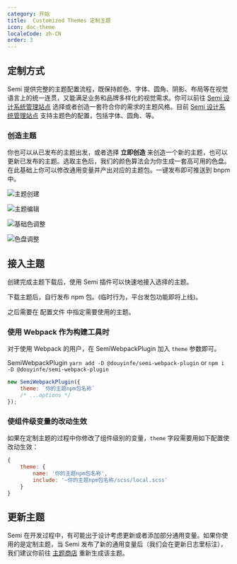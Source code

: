 ```yaml
---
category: 开始
title:  Customized Themes 定制主题
icon: doc-theme
localeCode: zh-CN
order: 3
---
```




## 定制方式

Semi 提供完整的主题配置流程，既保持颜色、字体、圆角、阴影、布局等在视觉语言上的统一连贯，又能满足业务和品牌多样化的视觉需求。你可以前往 [Semi 设计系统管理站点](https://semi.design/dsm/) 选择或者创造一套符合你的需求的主题风格。目前 [Semi 设计系统管理站点](https://semi.design/dsm/) 支持主题色的配置，包括字体、圆角、等。


### 创造主题

你也可以从已发布的主题出发，或者选择 **立即创造** 来创造一个新的主题，也可以更新已发布的主题。选取主色后，我们的颜色算法会为你生成一套高可用的色盘。在此基础上你可以修改通用变量并产出对应的主题包。一键发布即可推送到 bnpm 中。

![主题创建](https://lf9-static.bytednsdoc.com/obj/eden-cn/nuhpxphk/dsm/dsm_welcome.png)

![主题编辑](https://lf9-static.bytednsdoc.com/obj/eden-cn/nuhpxphk/dsm/dsm_console.png)

![基础色调整](https://lf9-static.bytednsdoc.com/obj/eden-cn/nuhpxphk/dsm/dsm_palette.png)

![色盘调整](https://lf9-static.bytednsdoc.com/obj/eden-cn/nuhpxphk/dsm/dsm_usage.png)

## 接入主题

创建完成主题下载后，使用 Semi 插件可以快速地接入选择的主题。

下载主题后，自行发布 npm 包。(临时行为，平台发包功能即将上线)。

之后需要在 配置文件 中指定需要使用的主题。

### 使用 Webpack 作为构建工具时

对于使用 Webpack 的用户，在 SemiWebpackPlugin 加入 `theme` 参数即可。

SemiWebpackPlugin  `yarn add -D @douyinfe/semi-webpack-plugin` or `npm i -D @douyinfe/semi-webpack-plugin`

```jsx
new SemiWebpackPlugin({
    theme: `你的主题npm包名称`
    /* ...options */
});
```
### 使组件级变量的改动生效

如果在定制主题的过程中你修改了组件级别的变量，`theme` 字段需要用如下配置使改动生效：
```javascript
{
    theme: {
        name: '你的主题npm包名称',
        include: '~你的主题npm包名称/scss/local.scss'
    }
}
```


## 更新主题

Semi 在开发过程中，有可能出于设计考虑更新或者添加部分通用变量。如果你使用的是定制主题，当 Semi 发布了新的通用变量后（我们会在更新日志里标注），我们建议你前往 [主题商店](https://semi.design/dsm/) 重新生成该主题。

